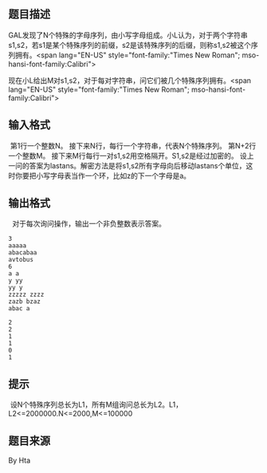 


## 题目描述
GAL发现了N个特殊的字母序列，由小写字母组成。小L认为，对于两个字符串s1,s2，若s1是某个特殊序列的前缀，s2是该特殊序列的后缀，则称s1,s2被这个序列拥有。<span lang="EN-US" style="font-family:"Times New Roman";
mso-hansi-font-family:Calibri">

现在小L给出M对s1,s2，对于每对字符串，问它们被几个特殊序列拥有。<span lang="EN-US" style="font-family:"Times New Roman";
mso-hansi-font-family:Calibri">

## 输入格式
 第1行一个整数N。
接下来N行，每行一个字符串，代表N个特殊序列。
第N+2行一个整数M。
接下来M行每行一对s1,s2用空格隔开。S1,s2是经过加密的。
设上一问的答案为lastans。解密方法是将s1,s2所有字母向后移动lastans个单位，这时你要把小写字母表当作一个环，比如z的下一个字母是a。
## 输出格式
 
对于每次询问操作，输出一个非负整数表示答案。

```input1
3
aaaaa
abacabaa
avtobus
6
a a
y yy
yy y
zzzzz zzzz
zazb bzaz
abac a

```
```output1
2
2
1
1
0
1
```

## 提示
 <a id="fck_paste_padding">﻿</a>设N个特殊序列总长为L1，所有M组询问总长为L2。L1，L2<=2000000.N<=2000,M<=100000
## 题目来源
By Hta


